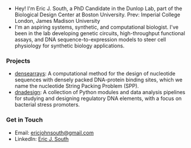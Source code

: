 - Hey! I'm Eric J. South, a PhD Candidate in the Dunlop Lab, part of the Biological Design Center at Boston University. Prev: Imperial College London, James Madison University
- I'm an aspiring systems, synthetic, and computational biologist. I've been in the lab developing genetic circuits, high-throughput functional assays, and DNA sequence-to-expression models to steer cell physiology for synthetic biology applications.

### Projects
- [densearrays](https://github.com/e-south/densearrays): A computational method for the design of nucleotide sequences with densely packed DNA-protein binding sites, which we name the nucleotide String Packing Problem (SPP).
- [dnadesign](https://gitlab.com/ericsouth/sequencedesign): A collection of Python modules and data analysis pipelines for studying and designing regulatory DNA elements, with a focus on bacterial stress promoters.

### Get in Touch
- Email: ericjohnsouth@gmail.com
- LinkedIn: [Eric J. South](https://www.linkedin.com/in/eric-south-xyz/)


<!--
**e-south/e-south** is a ✨ _special_ ✨ repository because its `README.md` (this file) appears on your GitHub profile.

Here are some ideas to get you started:

- 🔭 I’m currently working on ...
- 🌱 I’m currently learning ...
- 👯 I’m looking to collaborate on ...
- 🤔 I’m looking for help with ...
- 💬 Ask me about ...
- 📫 How to reach me: ...
- 😄 Pronouns: ...
- ⚡ Fun fact: ...
-->
